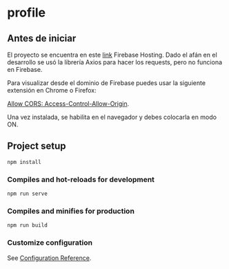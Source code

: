 # profile

## Antes de iniciar
El proyecto se encuentra en este [link](https://perfil-8bf9e.firebaseapp.com/) Firebase Hosting. Dado el afán en el desarrollo se usó la librería Axios para hacer los requests, pero no funciona en Firebase.

Para visualizar desde el dominio de Firebase puedes usar la siguiente extensión en Chrome o Firefox:

[Allow CORS: Access-Control-Allow-Origin](https://chrome.google.com/webstore/detail/allow-cors-access-control/lhobafahddgcelffkeicbaginigeejlf?utm_source=chrome-ntp-icon).

Una vez instalada, se habilita en el navegador y debes colocarla en modo ON.

## Project setup
```
npm install
```

### Compiles and hot-reloads for development
```
npm run serve
```

### Compiles and minifies for production
```
npm run build
```

### Customize configuration
See [Configuration Reference](https://cli.vuejs.org/config/).
